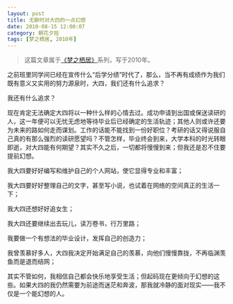 ```yaml
---
layout: post
title: 无聊时对大四的一点幻想
date: 2010-08-15 12:00:07
category: 朝花夕拾
tags: [梦之栖居, 2010年]
---
```


> 这篇文章属于[《梦之栖居》](/posts/where-the-dreams-reside/)系列，写于2010年。
	
<!--more-->

之前班里同学间已经在宣传什么“后学分绩”时代了，那么，当不再有成绩作为我们既有意义又实用的努力源泉时，大四，我们还有什么追求？

我还有什么追求？

现在肯定无法确定大四将以一种什么样的心情去过。成功申请到出国或保送读研的人，这一年便可以无忧无虑地等待毕业后已经确定的生活轨迹；其他人则或许还要为未来的路如何走而谋划。工作的话能不能找到一份好职位？考研的话又得说服自己真的有那么强烈的读研愿望吗？不管怎样，毕业终会到来，大学本科的时光转眼即逝，对大四能有何期望？其实不久之后，一切都将慢慢到来；但我还是忍不住要提前幻想。

我大四要好好编写和维护自己的个人网站，使它显得专业和丰富；

我大四要好好整理自己的文字，甚至写小说，也试着在网络的空间真正的生活一下；

我大四还想好好追女生；

我大四还要继续出去玩儿，读万卷书，行万里路；

我要做一个有想法的毕业设计，发挥自己的创造力；

我曾羡慕好多人，大四我决定开始满足自己的羡慕，向他们慢慢靠拢，不再临渊羡鱼而是退而结网；

其实不管如何，我相信自己都会快乐地享受生活；但起码现在更倾向于幻想的这些。如果大四的我仍然需要为前途而迷茫和奔波，那我就冷静的面对现实——我不仅是一个能幻想的人。